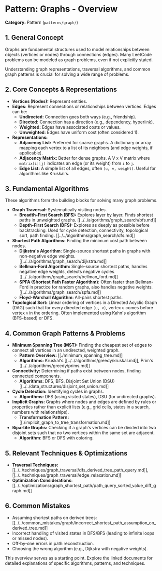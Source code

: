 # Pattern: Graphs - Overview

**Category:** Pattern (`patterns/graph/`)

## 1. General Concept

Graphs are fundamental structures used to model relationships between objects (vertices or nodes) through connections (edges). Many LeetCode problems can be modeled as graph problems, even if not explicitly stated.

Understanding graph representations, traversal algorithms, and common graph patterns is crucial for solving a wide range of problems.

## 2. Core Concepts & Representations

*   **Vertices (Nodes):** Represent entities.
*   **Edges:** Represent connections or relationships between vertices. Edges can be:
    *   **Undirected:** Connection goes both ways (e.g., friendship).
    *   **Directed:** Connection has a direction (e.g., dependency, hyperlink).
    *   **Weighted:** Edges have associated costs or values.
    *   **Unweighted:** Edges have uniform cost (often considered 1).
*   **Representations:**
    *   **Adjacency List:** Preferred for sparse graphs. A dictionary or array mapping each vertex to a list of its neighbors (and edge weights, if applicable).
    *   **Adjacency Matrix:** Better for dense graphs. A V x V matrix where `matrix[i][j]` indicates an edge (or its weight) from `i` to `j`.
    *   **Edge List:** A simple list of all edges, often `(u, v, weight)`. Useful for algorithms like Kruskal's.

## 3. Fundamental Algorithms

These algorithms form the building blocks for solving many graph problems.

*   **Graph Traversal:** Systematically visiting nodes.
    *   **Breadth-First Search (BFS):** Explores layer by layer. Finds shortest paths in unweighted graphs. [[../../algorithms/graph_search/bfs.md]]
    *   **Depth-First Search (DFS):** Explores as deeply as possible before backtracking. Used for cycle detection, connectivity, topological sort, path finding. [[../../algorithms/graph_search/dfs.md]]
*   **Shortest Path Algorithms:** Finding the minimum cost path between nodes.
    *   **Dijkstra's Algorithm:** Single-source shortest paths in graphs with non-negative edge weights. [[../../algorithms/graph_search/dijkstra.md]]
    *   **Bellman-Ford Algorithm:** Single-source shortest paths, handles negative edge weights, detects negative cycles. [[../../algorithms/graph_search/bellman_ford.md]]
    *   **SPFA (Shortest Path Faster Algorithm):** Often faster than Bellman-Ford in practice for random graphs, also handles negative weights. [[../../algorithms/graph_search/spfa.md]]
    *   **Floyd-Warshall Algorithm:** All-pairs shortest paths.
*   **Topological Sort:** Linear ordering of vertices in a Directed Acyclic Graph (DAG) such that for every directed edge `(u, v)`, vertex `u` comes before vertex `v` in the ordering. Often implemented using Kahn's algorithm (BFS-based) or DFS.

## 4. Common Graph Patterns & Problems

*   **Minimum Spanning Tree (MST):** Finding the cheapest set of edges to connect all vertices in an undirected, weighted graph.
    *   **Pattern Overview:** [[./minimum_spanning_tree.md]]
    *   **Algorithms:** Kruskal's [[../../algorithms/greedy/kruskal.md]], Prim's [[../../algorithms/greedy/prims.md]]
*   **Connectivity:** Determining if paths exist between nodes, finding connected components.
    *   **Algorithms:** DFS, BFS, Disjoint Set Union (DSU) [[../../data_structures/disjoint_set_union.md]]
*   **Cycle Detection:** Identifying cycles in graphs.
    *   **Algorithms:** DFS (using visited states), DSU (for undirected graphs).
*   **Implicit Graphs:** Graphs where nodes and edges are defined by rules or properties rather than explicit lists (e.g., grid cells, states in a search, numbers with relationships).
    *   **Transformation Pattern:** [[./implicit_graph_to_tree_transformation.md]]
*   **Bipartite Graphs:** Checking if a graph's vertices can be divided into two disjoint sets such that no two vertices within the same set are adjacent.
    *   **Algorithm:** BFS or DFS with coloring.

## 5. Relevant Techniques & Optimizations

*   **Traversal Techniques:** [[../../techniques/graph_traversal/dfs_derived_tree_path_query.md]], [[../../techniques/graph_traversal/edge_relaxation.md]]
*   **Optimization Considerations:** [[../../optimizations/graph_shortest_path/path_query_sorted_value_diff_graph.md]]

## 6. Common Mistakes

*   Assuming shortest paths on derived trees: [[../../common_mistakes/graph/incorrect_shortest_path_assumption_on_derived_tree.md]]
*   Incorrect handling of visited states in DFS/BFS (leading to infinite loops or missed nodes).
*   Off-by-one errors in path reconstruction.
*   Choosing the wrong algorithm (e.g., Dijkstra with negative weights).

This overview serves as a starting point. Explore the linked documents for detailed explanations of specific algorithms, patterns, and techniques. 